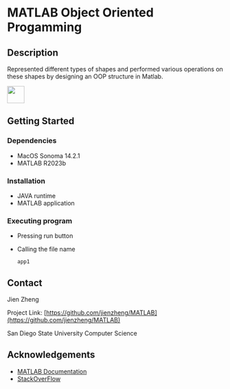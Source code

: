 # MATLAB Object Oriented Progamming

## Description

Represented different types of shapes and performed various operations on these shapes by designing an OOP structure in Matlab.

<code><img height="40" src="https://upload.wikimedia.org/wikipedia/commons/2/21/Matlab_Logo.png"></code>

## Getting Started

### Dependencies

* MacOS Sonoma 14.2.1
* MATLAB R2023b

### Installation

* JAVA runtime
* MATLAB application

### Executing program

* Pressing run button
* Calling the file name

  ```
  app1
  ```

## Contact

Jien Zheng

Project Link: [https://github.com/jienzheng/MATLAB](https://github.com/jienzheng/MATLAB)

San Diego State University Computer Science

## Acknowledgements

* [MATLAB Documentation](https://www.mathworks.com/help/matlab/)
* [StackOverFlow](https://stackoverflow.com/)

